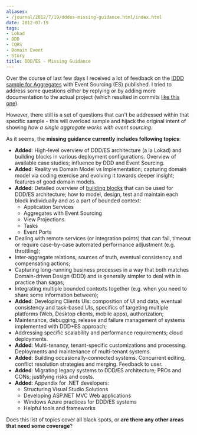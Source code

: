 ```yaml
---
aliases:
- /journal/2012/7/19/dddes-missing-guidance.html/index.html
date: 2012-07-19
tags:
- Lokad
- DDD
- CQRS
- Domain Event
- Story
title: DDD/ES - Missing Guidance
---
```

<p>Over the course of last few days I received a lot of feedback on the <a href="http://lokad.github.com/lokad-iddd-sample/">IDDD sample for Aggregates</a> with Event Sourcing (ES) published. I tried to address some questions either by replying or by adding more documentation to the actual project (which resulted in commits <a href="https://github.com/Lokad/lokad-iddd-sample/commit/577ed500183fe9cadf1e3ad0a40336b94d10611a">like this one</a>).</p>

<p>However, there still is a set of questions that can't be addressed within that specific sample - this will overload sample and hijack the original intent of showing <em>how a single aggregate works with event sourcing</em>.</p>

<p>As it seems, the <strong>missing guidance currently includes following topics</strong>:</p>

<ul>
<li><strong>Added</strong>: High-level overview of DDD/ES architecture (a la Lokad) and building blocks in various deployment configurations. Overview of available case studies; influence by DDD and Event Sourcing.</li>
<li><strong>Added</strong>: Reality vs Domain Model vs Implementation; capturing domain model via coding exercise and evolving it towards deeper insight; features of good domain models.</li>
<li><strong>Added</strong>: Detailed overview of <a href="http://abdullin.com/journal/2012/7/22/bounded-context-is-a-team-working-together.html">building blocks</a> that can be used for DDD/ES architecture; how to model, design, test and maintain each block individually and as a part of bounded context:
<ul>
<li>Application Services</li>
<li>Aggregates with Event Sourcing</li>
<li>View Projections</li>
<li>Tasks</li>
<li>Event Ports</li>
</ul></li>
<li>Dealing with remote services (or integration points) that can fail, timeout or require case-by-case automated performance adjustment (e.g. throttling);</li>
<li>Inter-aggregate relations, sources of truth, eventual consistency and compensating actions;</li>
<li>Capturing long-running business processes in a way that both matches Domain-driven Design (DDD) and is generally simpler to deal with in practice than sagas;</li>
<li>Integrating multiple bounded contexts together (e.g. when you need to share some information between);</li>
<li><strong>Added</strong>: Developing Clients UIs: composition of UI and data, eventual consistency and task-based UIs, specifics of targeting multiple platforms (Web, Desktop clients, mobile apps), authorization;</li>
<li>Maintenance, debugging, release and failure management of systems implemented with DDD+ES approach;</li>
<li>Addressing specific scalability and performance requirements; cloud deployments.</li>
<li><strong>Added</strong>: Multi-tenancy, tenant-specific customizations and processing. Deployments and maintenance of multi-tenant systems.</li>
<li><strong>Added</strong>: Building occasionally-connected systems. Concurrent editing, conflict resolution strategies and merging. Feedback to user.</li>
<li><strong>Added</strong>: Migrating legacy systems to DDD/ES architecture; PROs and CONs; justifying risks and costs.</li>
<li><strong>Added</strong>: Appendix for .NET developers:
<ul>
<li>Structuring Visual Studio Solutions</li>
<li>Developing ASP.NET MVC Web applications</li>
<li>Windows Azure practices for DDD/ES systems</li>
<li>Helpful tools and frameworks </li>
</ul></li>
</ul>

<p>Does this list of topics cover all black spots, or <strong>are there any other areas that need some coverage</strong>?</p>

